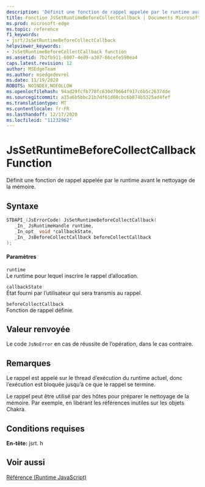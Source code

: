 ```yaml
---
description: 'Définit une fonction de rappel appelée par le runtime avant le nettoyage de la mémoire. '
title: Fonction JsSetRuntimeBeforeCollectCallback | Documents Microsoft
ms.prod: microsoft-edge
ms.topic: reference
f1_keywords:
- jsrt/JsSetRuntimeBeforeCollectCallback
helpviewer_keywords:
- JsSetRuntimeBeforeCollectCallback function
ms.assetid: 7b2fb911-6007-4ed9-a307-66cefe590ea4
caps.latest.revision: 12
author: MSEdgeTeam
ms.author: msedgedevrel
ms.date: 11/19/2020
ROBOTS: NOINDEX,NOFOLLOW
ms.openlocfilehash: 94ad29fcfb778fc630d70664f917c6b5c2637dde
ms.sourcegitcommit: a35a6b5bbc21b7df61d08cbc6b074b5325ad4fef
ms.translationtype: MT
ms.contentlocale: fr-FR
ms.lasthandoff: 12/17/2020
ms.locfileid: "11232962"
---
```

# JsSetRuntimeBeforeCollectCallback Function

Définit une fonction de rappel appelée par le runtime avant le nettoyage de la mémoire.  
  
## Syntaxe  
  
```cpp  
STDAPI_(JsErrorCode) JsSetRuntimeBeforeCollectCallback(  
   _In_ JsRuntimeHandle runtime,  
   _In_opt_ void *callbackState,  
   _In_ JsBeforeCollectCallback beforeCollectCallback  
);  
```  
  
#### Paramètres  
 `runtime`  
 Le runtime pour lequel inscrire le rappel d’allocation.  
  
 `callbackState`  
 État fourni par l’utilisateur qui sera transmis au rappel.  
  
 `beforeCollectCallback`  
 Fonction de rappel définie.  
  
## Valeur renvoyée  
 Le code `JsNoError` en cas de réussite de l’opération, dans le cas contraire.  
  
## Remarques  
 Le rappel est appelé sur le thread d’exécution du runtime actuel, donc l’exécution est bloquée jusqu’à ce que le rappel se termine.  
  
 Le rappel peut être utilisé par des hôtes pour préparer le nettoyage de la mémoire. Par exemple, en libérant les références inutiles sur les objets Chakra.  
  
## Conditions requises  
 **En-tête:** jsrt. h  
  
## Voir aussi  
 [Référence (Runtime JavaScript)](../chakra-hosting/reference-javascript-runtime.md)
